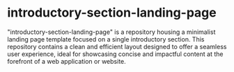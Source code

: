 # introductory-section-landing-page
"introductory-section-landing-page" is a repository housing a minimalist landing page template focused on a single introductory section. This repository contains a clean and efficient layout designed to offer a seamless user experience, ideal for showcasing concise and impactful content at the forefront of a web application or website.
